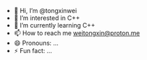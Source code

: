 - 👋 Hi, I’m @tongxinwei
- 👀 I’m interested in C++
- 🌱 I’m currently learning C++
- 📫 How to reach me weitongxin@proton.me
- 😄 Pronouns: ...
- ⚡ Fun fact: ...

<!---
tongxinwei/tongxinwei is a ✨ special ✨ repository because its `README.md` (this file) appears on your GitHub profile.
You can click the Preview link to take a look at your changes.
--->
